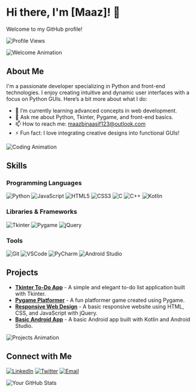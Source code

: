 # Hi there, I'm [Maaz]! 👋

Welcome to my GitHub profile!

![Profile Views](https://komarev.com/ghpvc/?username=maaz-319&color=brightgreen)

![Welcome Animation](https://media.giphy.com/media/hvRJCLFzcasrR4ia7z/giphy.gif)

## About Me
I'm a passionate developer specializing in Python and front-end technologies. I enjoy creating intuitive and dynamic user interfaces with a focus on Python GUIs. Here’s a bit more about what I do:

- 🌱 I’m currently learning advanced concepts in web development.
- 💬 Ask me about Python, Tkinter, Pygame, and front-end basics.
- 📫 How to reach me: [maazbinaasif123@outlook.com](mailto:maazbinaasif123@outlook.com)
- ⚡ Fun fact: I love integrating creative designs into functional GUIs!

![Coding Animation](https://media.giphy.com/media/ZVik7pBtu9dNS/giphy.gif)

## Skills

### Programming Languages
![Python](https://img.shields.io/badge/Python-3670A0?style=for-the-badge&logo=python&logoColor=ffdd54)
![JavaScript](https://img.shields.io/badge/JavaScript-323330?style=for-the-badge&logo=javascript&logoColor=F7DF1E)
![HTML5](https://img.shields.io/badge/HTML5-E34F26?style=for-the-badge&logo=html5&logoColor=white)
![CSS3](https://img.shields.io/badge/CSS3-1572B6?style=for-the-badge&logo=css3&logoColor=white)
![C](https://img.shields.io/badge/C-00599C?style=for-the-badge&logo=c&logoColor=white)
![C++](https://img.shields.io/badge/C++-00599C?style=for-the-badge&logo=c%2B%2B&logoColor=white)
![Kotlin](https://img.shields.io/badge/Kotlin-0095D5?style=for-the-badge&logo=kotlin&logoColor=white)

### Libraries & Frameworks
![Tkinter](https://img.shields.io/badge/Tkinter-FFD700?style=for-the-badge)
![Pygame](https://img.shields.io/badge/Pygame-3776AB?style=for-the-badge)
![jQuery](https://img.shields.io/badge/jQuery-0769AD?style=for-the-badge&logo=jquery&logoColor=white)

### Tools
![Git](https://img.shields.io/badge/Git-F05032?style=for-the-badge&logo=git&logoColor=white)
![VSCode](https://img.shields.io/badge/VSCode-007ACC?style=for-the-badge&logo=visual-studio-code&logoColor=white)
![PyCharm](https://img.shields.io/badge/PyCharm-000000?style=for-the-badge&logo=pycharm&logoColor=white)
![Android Studio](https://img.shields.io/badge/Android%20Studio-3DDC84?style=for-the-badge&logo=android-studio&logoColor=white)

## Projects
- [**Tkinter To-Do App**](https://github.com/maaz-319/tkinter-todo-app) - A simple and elegant to-do list application built with Tkinter.
- [**Pygame Platformer**](https://github.com/maaz-319/pygame-platformer) - A fun platformer game created using Pygame.
- [**Responsive Web Design**](https://github.com/maaz-319/responsive-web-design) - A basic responsive website using HTML, CSS, and JavaScript with jQuery.
- [**Basic Android App**](https://github.com/maaz-319/basic-android-app) - A basic Android app built with Kotlin and Android Studio.

![Projects Animation](https://media.giphy.com/media/l0HlNQ03J5JxX6lva/giphy.gif)

## Connect with Me
[![LinkedIn](https://img.shields.io/badge/LinkedIn-0A66C2?style=for-the-badge&logo=linkedin&logoColor=white)](https://www.linkedin.com/in/yourprofile)
[![Twitter](https://img.shields.io/badge/Twitter-1DA1F2?style=for-the-badge&logo=twitter&logoColor=white)](https://twitter.com/yourprofile)
[![Email](https://img.shields.io/badge/Email-D14836?style=for-the-badge&logo=gmail&logoColor=white)](mailto:maazbinaasif123@outlook.com)

![Your GitHub Stats](https://github-readme-stats.vercel.app/api?username=maaz-319&show_icons=true&theme=radical)
